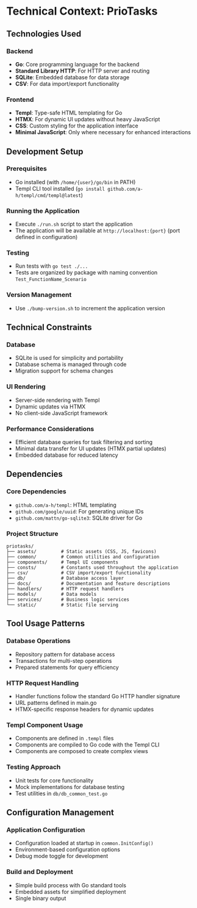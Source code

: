 # Technical Context: PrioTasks

## Technologies Used

### Backend
- **Go**: Core programming language for the backend
- **Standard Library HTTP**: For HTTP server and routing
- **SQLite**: Embedded database for data storage
- **CSV**: For data import/export functionality

### Frontend
- **Templ**: Type-safe HTML templating for Go
- **HTMX**: For dynamic UI updates without heavy JavaScript
- **CSS**: Custom styling for the application interface
- **Minimal JavaScript**: Only where necessary for enhanced interactions

## Development Setup

### Prerequisites
- Go installed (with `/home/{user}/go/bin` in PATH)
- Templ CLI tool installed (`go install github.com/a-h/templ/cmd/templ@latest`)

### Running the Application
- Execute `./run.sh` script to start the application
- The application will be available at `http://localhost:{port}` (port defined in configuration)

### Testing
- Run tests with `go test ./...`
- Tests are organized by package with naming convention `Test_FunctionName_Scenario`

### Version Management
- Use `./bump-version.sh` to increment the application version

## Technical Constraints

### Database
- SQLite is used for simplicity and portability
- Database schema is managed through code
- Migration support for schema changes

### UI Rendering
- Server-side rendering with Templ
- Dynamic updates via HTMX
- No client-side JavaScript framework

### Performance Considerations
- Efficient database queries for task filtering and sorting
- Minimal data transfer for UI updates (HTMX partial updates)
- Embedded database for reduced latency

## Dependencies

### Core Dependencies
- `github.com/a-h/templ`: HTML templating
- `github.com/google/uuid`: For generating unique IDs
- `github.com/mattn/go-sqlite3`: SQLite driver for Go

### Project Structure
```
priotasks/
├── assets/         # Static assets (CSS, JS, favicons)
├── common/         # Common utilities and configuration
├── components/     # Templ UI components
├── consts/         # Constants used throughout the application
├── csv/            # CSV import/export functionality
├── db/             # Database access layer
├── docs/           # Documentation and feature descriptions
├── handlers/       # HTTP request handlers
├── models/         # Data models
├── services/       # Business logic services
└── static/         # Static file serving
```

## Tool Usage Patterns

### Database Operations
- Repository pattern for database access
- Transactions for multi-step operations
- Prepared statements for query efficiency

### HTTP Request Handling
- Handler functions follow the standard Go HTTP handler signature
- URL patterns defined in main.go
- HTMX-specific response headers for dynamic updates

### Templ Component Usage
- Components are defined in `.templ` files
- Components are compiled to Go code with the Templ CLI
- Components are composed to create complex views

### Testing Approach
- Unit tests for core functionality
- Mock implementations for database testing
- Test utilities in `db/db_common_test.go`

## Configuration Management

### Application Configuration
- Configuration loaded at startup in `common.InitConfig()`
- Environment-based configuration options
- Debug mode toggle for development

### Build and Deployment
- Simple build process with Go standard tools
- Embedded assets for simplified deployment
- Single binary output